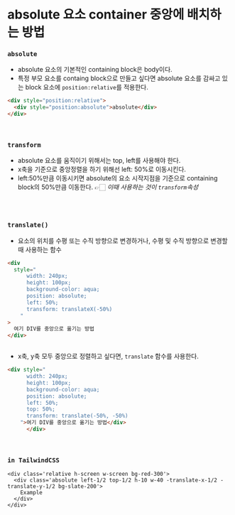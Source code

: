 # absolute 요소 container 중앙에 배치하는 방법

### `absolute`

- absolute 요소의 기본적인 containing block은 body이다.
- 특정 부모 요소를 containg block으로 만들고 싶다면 absolute 요소를 감싸고 있는 block 요소에 `position:relative`를 적용한다.

```html
<div style="position:relative">
  <div style="position:absolute">absolute</div>
</div>
```

<br />

### `transform`

- absolute 요소를 움직이기 위해서는 top, left를 사용해야 한다.
- x축을 기준으로 중앙정렬을 하기 위해선 left: 50%로 이동시킨다.
- left:50%만큼 이동시키면 absolute의 요소 시작지점을 기준으로 containing block의 50%만큼 이동한다. 👉🏻 _이때 사용하는 것이 `transform`속성_

<figure><img src="../../.gitbook/assets/231124-1.png" alt=""><figcaption></figcaption></figure>

<br />

### `translate()`

- 요소의 위치를 수평 또는 수직 방향으로 변경하거나, 수평 및 수직 방향으로 변경할 때 사용하는 함수

```html
<div
  style="
      width: 240px;
      height: 100px;
      background-color: aqua;
      position: absolute;
      left: 50%;
      transform: translateX(-50%)
    "
>
  여기 DIV를 중앙으로 옮기는 방법
</div>
```

<figure><img src="../../.gitbook/assets/231124-2.png" alt=""><figcaption></figcaption></figure>

- x축, y축 모두 중앙으로 정렬하고 싶다면, `translate` 함수를 사용한다.

```html
<div style="
      width: 240px;
      height: 100px;
      background-color: aqua;
      position: absolute;
      left: 50%;
      top: 50%;
      transform: translate(-50%, -50%)
    ">여기 DIV를 중앙으로 옮기는 방법</div>
      </div>
```

<br />

### `in TailwindCSS`

```tsx
<div class='relative h-screen w-screen bg-red-300'>
  <div class='absolute left-1/2 top-1/2 h-10 w-40 -translate-x-1/2 -translate-y-1/2 bg-slate-200'>
    Example
  </div>
</div>
```
